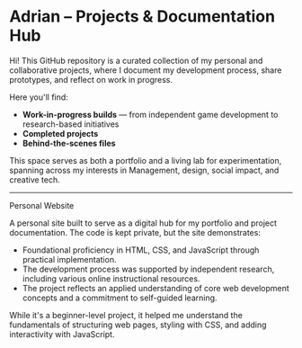 # Adrian – Projects & Documentation Hub

Hi! This GitHub repository is a curated collection of my personal and collaborative projects, where I document my development process, share prototypes, and reflect on work in progress.

Here you'll find:
-  **Work-in-progress builds** — from independent game development to research-based initiatives  
-  **Completed projects** 
-  **Behind-the-scenes files** 

This space serves as both a portfolio and a living lab for experimentation, spanning across my interests in Management, design, social impact, and creative tech.

----------------------------------------------------------------------------------------------------------------------------------------------------------------------------------------------
Personal Website

A personal site built to serve as a digital hub for my portfolio and project documentation. 
The code is kept private, but the site demonstrates:
-  Foundational proficiency in HTML, CSS, and JavaScript through practical implementation.
-  The development process was supported by independent research, including various online instructional resources. 
-  The project reflects an applied understanding of core web development concepts and a commitment to self-guided learning.

While it's a beginner-level project, it helped me understand the fundamentals of structuring web pages, styling with CSS, and adding interactivity with JavaScript.

